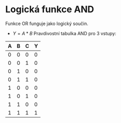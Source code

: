 # Logická funkce AND
Funkce OR funguje jako logický součin.
- $Y = A * B$
Pravdivostní tabulka AND pro 3 vstupy:

| A | B | C | Y |
| -- | -- | -- | -- |
| 0 | 0| 0 | 0 |
|0|0|1|0|
|0|1|0|0|
|0|1|1|0|
|1|0|0|0|
|1|0|1|0|
|1|1|0|0|
|1|1|1|1|
